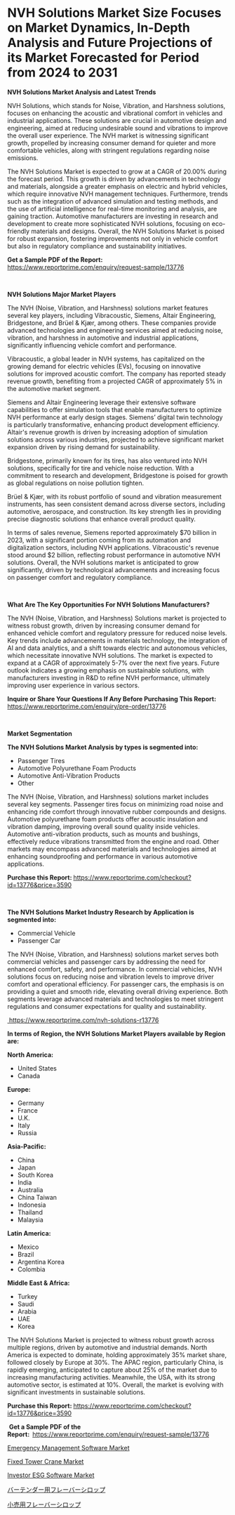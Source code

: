 <p><h1>NVH Solutions Market Size Focuses on Market Dynamics, In-Depth Analysis and Future Projections of its Market Forecasted for Period from 2024 to 2031</h1></p><p><strong>NVH Solutions Market Analysis and Latest Trends</strong></p>
<p><p>NVH Solutions, which stands for Noise, Vibration, and Harshness solutions, focuses on enhancing the acoustic and vibrational comfort in vehicles and industrial applications. These solutions are crucial in automotive design and engineering, aimed at reducing undesirable sound and vibrations to improve the overall user experience. The NVH market is witnessing significant growth, propelled by increasing consumer demand for quieter and more comfortable vehicles, along with stringent regulations regarding noise emissions.</p><p>The NVH Solutions Market is expected to grow at a CAGR of 20.00% during the forecast period. This growth is driven by advancements in technology and materials, alongside a greater emphasis on electric and hybrid vehicles, which require innovative NVH management techniques. Furthermore, trends such as the integration of advanced simulation and testing methods, and the use of artificial intelligence for real-time monitoring and analysis, are gaining traction. Automotive manufacturers are investing in research and development to create more sophisticated NVH solutions, focusing on eco-friendly materials and designs. Overall, the NVH Solutions Market is poised for robust expansion, fostering improvements not only in vehicle comfort but also in regulatory compliance and sustainability initiatives.</p></p>
<p><strong>Get a Sample PDF of the Report:&nbsp;</strong> <a href="https://www.reportprime.com/enquiry/request-sample/13776">https://www.reportprime.com/enquiry/request-sample/13776</a></p>
<p>&nbsp;</p>
<p><strong>NVH Solutions Major Market Players</strong></p>
<p><p>The NVH (Noise, Vibration, and Harshness) solutions market features several key players, including Vibracoustic, Siemens, Altair Engineering, Bridgestone, and Brüel & Kjær, among others. These companies provide advanced technologies and engineering services aimed at reducing noise, vibration, and harshness in automotive and industrial applications, significantly influencing vehicle comfort and performance.</p><p>Vibracoustic, a global leader in NVH systems, has capitalized on the growing demand for electric vehicles (EVs), focusing on innovative solutions for improved acoustic comfort. The company has reported steady revenue growth, benefiting from a projected CAGR of approximately 5% in the automotive market segment.</p><p>Siemens and Altair Engineering leverage their extensive software capabilities to offer simulation tools that enable manufacturers to optimize NVH performance at early design stages. Siemens’ digital twin technology is particularly transformative, enhancing product development efficiency. Altair's revenue growth is driven by increasing adoption of simulation solutions across various industries, projected to achieve significant market expansion driven by rising demand for sustainability.</p><p>Bridgestone, primarily known for its tires, has also ventured into NVH solutions, specifically for tire and vehicle noise reduction. With a commitment to research and development, Bridgestone is poised for growth as global regulations on noise pollution tighten.</p><p>Brüel & Kjær, with its robust portfolio of sound and vibration measurement instruments, has seen consistent demand across diverse sectors, including automotive, aerospace, and construction. Its key strength lies in providing precise diagnostic solutions that enhance overall product quality.</p><p>In terms of sales revenue, Siemens reported approximately $70 billion in 2023, with a significant portion coming from its automation and digitalization sectors, including NVH applications. Vibracoustic's revenue stood around $2 billion, reflecting robust performance in automotive NVH solutions. Overall, the NVH solutions market is anticipated to grow significantly, driven by technological advancements and increasing focus on passenger comfort and regulatory compliance.</p></p>
<p>&nbsp;</p>
<p><strong>What Are The Key Opportunities For NVH Solutions Manufacturers?</strong></p>
<p><p>The NVH (Noise, Vibration, and Harshness) Solutions market is projected to witness robust growth, driven by increasing consumer demand for enhanced vehicle comfort and regulatory pressure for reduced noise levels. Key trends include advancements in materials technology, the integration of AI and data analytics, and a shift towards electric and autonomous vehicles, which necessitate innovative NVH solutions. The market is expected to expand at a CAGR of approximately 5-7% over the next five years. Future outlook indicates a growing emphasis on sustainable solutions, with manufacturers investing in R&D to refine NVH performance, ultimately improving user experience in various sectors.</p></p>
<p><strong>Inquire or Share Your Questions If Any Before Purchasing This Report:</strong> <a href="https://www.reportprime.com/enquiry/pre-order/13776">https://www.reportprime.com/enquiry/pre-order/13776</a></p>
<p>&nbsp;</p>
<p><strong>Market Segmentation</strong></p>
<p><strong>The NVH Solutions Market Analysis by types is segmented into:</strong></p>
<p><ul><li>Passenger Tires</li><li>Automotive Polyurethane Foam Products</li><li>Automotive Anti-Vibration Products</li><li>Other</li></ul></p>
<p><p>The NVH (Noise, Vibration, and Harshness) solutions market includes several key segments. Passenger tires focus on minimizing road noise and enhancing ride comfort through innovative rubber compounds and designs. Automotive polyurethane foam products offer acoustic insulation and vibration damping, improving overall sound quality inside vehicles. Automotive anti-vibration products, such as mounts and bushings, effectively reduce vibrations transmitted from the engine and road. Other markets may encompass advanced materials and technologies aimed at enhancing soundproofing and performance in various automotive applications.</p></p>
<p><strong>Purchase this Report:&nbsp;</strong><a href="https://www.reportprime.com/checkout?id=13776&price=3590">https://www.reportprime.com/checkout?id=13776&price=3590</a></p>
<p>&nbsp;</p>
<p><strong>The NVH Solutions Market Industry Research by Application is segmented into:</strong></p>
<p><ul><li>Commercial Vehicle</li><li>Passenger Car</li></ul></p>
<p><p>The NVH (Noise, Vibration, and Harshness) solutions market serves both commercial vehicles and passenger cars by addressing the need for enhanced comfort, safety, and performance. In commercial vehicles, NVH solutions focus on reducing noise and vibration levels to improve driver comfort and operational efficiency. For passenger cars, the emphasis is on providing a quiet and smooth ride, elevating overall driving experience. Both segments leverage advanced materials and technologies to meet stringent regulations and consumer expectations for quality and sustainability.</p></p>
<p><a href="https://www.reportprime.com/nvh-solutions-r13776">&nbsp;https://www.reportprime.com/nvh-solutions-r13776</a></p>
<p><strong>In terms of Region, the NVH Solutions Market Players available by Region are:</strong></p>
<p>
    <p> <strong> North America: </strong>
        <ul>
            <li>United States</li>
            <li>Canada</li>
        </ul>
        </p> 
    <p> <strong> Europe: </strong>
        <ul>
            <li>Germany</li>
            <li>France</li>
            <li>U.K.</li>
            <li>Italy</li>
            <li>Russia</li>
        </ul>
        </p> 
    <p> <strong> Asia-Pacific: </strong>
        <ul>
            <li>China</li>
            <li>Japan</li>
            <li>South Korea</li>
            <li>India</li>
            <li>Australia</li>
            <li>China Taiwan</li>
            <li>Indonesia</li>
            <li>Thailand</li>
            <li>Malaysia</li>
        </ul>
        </p> 
    <p> <strong> Latin America: </strong>
        <ul>
            <li>Mexico</li>
            <li>Brazil</li>
            <li>Argentina Korea</li>
            <li>Colombia</li>
        </ul>
        </p> 
    <p> <strong> Middle East & Africa: </strong>
        <ul>
            <li>Turkey</li>
            <li>Saudi</li>
            <li>Arabia</li>
            <li>UAE</li>
            <li>Korea</li>
        </ul>
    </p>
    </p>
<p><p>The NVH Solutions Market is projected to witness robust growth across multiple regions, driven by automotive and industrial demands. North America is expected to dominate, holding approximately 35% market share, followed closely by Europe at 30%. The APAC region, particularly China, is rapidly emerging, anticipated to capture about 25% of the market due to increasing manufacturing activities. Meanwhile, the USA, with its strong automotive sector, is estimated at 10%. Overall, the market is evolving with significant investments in sustainable solutions.</p></p>
<p><strong>Purchase this Report: </strong><a href="https://www.reportprime.com/checkout?id=13776&price=3590">https://www.reportprime.com/checkout?id=13776&price=3590</a></p>
<p>&nbsp;<strong>Get a Sample PDF of the Report:&nbsp;&nbsp;</strong><a href="https://www.reportprime.com/enquiry/request-sample/13776">https://www.reportprime.com/enquiry/request-sample/13776</a></p>
<p><strong></strong></p>
<p><p><a href="https://issuu.com/reportprime-2/docs/emergency-management-software-marke_5b735bfc22d7a9">Emergency Management Software Market</a></p><p><a href="https://issuu.com/reportprime-2/docs/fixed-tower-crane-market-size-2030._214db83d6141f2">Fixed Tower Crane Market</a></p><p><a href="https://github.com/AlisaRowe24/Market-Research-Report-List-1/blob/main/investor-esg-software-market.md">Investor ESG Software Market</a></p><p><a href="https://medium.com/@isaurapx9xsianez/flavoured-syrups-for-bartending-market-%E3%81%AF-%E3%82%B3%E3%82%B9%E3%83%88%E7%AE%A1%E7%90%86%E3%81%A8%E5%8A%B9%E7%8E%87%E5%90%91%E4%B8%8A%E3%82%92%E5%84%AA%E5%85%88%E3%81%97%E3%81%BE%E3%81%99-%E3%81%95%E3%82%89%E3%81%AB-%E5%A0%B1%E5%91%8A%E6%9B%B8%E3%81%AF%E5%B8%82%E5%A0%B4%E3%81%AE%E9%9C%80%E8%A6%81%E9%9D%A2%E3%81%A8%E4%BE%9B%E7%B5%A6%E9%9D%A2%E3%81%AE%E4%B8%A1%E6%96%B9%E3%82%92%E3%82%AB%E3%83%90%E3%83%BC%E3%81%97%E3%81%A6%E3%81%84%E3%81%BE%E3%81%99-504fb51969cf">バーテンダー用フレーバーシロップ</a></p><p><a href="https://medium.com/@isaurapx9xsianez/retail-flavoured-syrups-market-%E3%81%AE%E3%82%B0%E3%83%AD%E3%83%BC%E3%83%90%E3%83%AB%E5%B8%82%E5%A0%B4%E6%A6%82%E8%A6%81%E3%81%AF-%E4%B8%96%E7%95%8C%E3%81%8A%E3%82%88%E3%81%B3%E4%B8%BB%E8%A6%81%E5%B8%82%E5%A0%B4%E3%81%AB%E3%81%8A%E3%81%91%E3%82%8B%E6%A5%AD%E7%95%8C%E3%81%AB%E5%BD%B1%E9%9F%BF%E3%82%92%E4%B8%8E%E3%81%88%E3%82%8B%E4%B8%BB%E8%A6%81%E3%81%AA%E3%83%88%E3%83%AC%E3%83%B3%E3%83%89%E3%81%AB%E3%81%A4%E3%81%84%E3%81%A6-%E7%8B%AC%E8%87%AA%E3%81%AE%E8%A6%96%E7%82%B9%E3%82%92%E6%8F%90%E4%BE%9B%E3%81%97%E3%81%BE%E3%81%99-34ae9fbddbb0">小売用フレーバーシロップ</a></p></p>